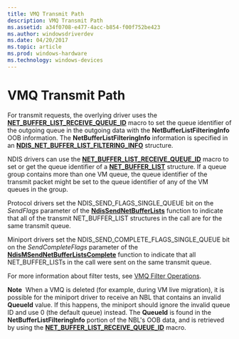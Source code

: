 ```yaml
---
title: VMQ Transmit Path
description: VMQ Transmit Path
ms.assetid: a34f0708-e477-4acc-b854-f00f752be423
ms.author: windowsdriverdev
ms.date: 04/20/2017
ms.topic: article
ms.prod: windows-hardware
ms.technology: windows-devices
---
```


# VMQ Transmit Path





For transmit requests, the overlying driver uses the [**NET\_BUFFER\_LIST\_RECEIVE\_QUEUE\_ID**](https://msdn.microsoft.com/library/windows/hardware/ff568407) macro to set the queue identifier of the outgoing queue in the outgoing data with the **NetBufferListFilteringInfo** OOB information. The **NetBufferListFilteringInfo** information is specified in an [**NDIS\_NET\_BUFFER\_LIST\_FILTERING\_INFO**](https://msdn.microsoft.com/library/windows/hardware/ff566567) structure.

NDIS drivers can use the [**NET\_BUFFER\_LIST\_RECEIVE\_QUEUE\_ID**](https://msdn.microsoft.com/library/windows/hardware/ff568407) macro to set or get the queue identifier of a [**NET\_BUFFER\_LIST**](https://msdn.microsoft.com/library/windows/hardware/ff568388) structure. If a queue group contains more than one VM queue, the queue identifier of the transmit packet might be set to the queue identifier of any of the VM queues in the group.

Protocol drivers set the NDIS\_SEND\_FLAGS\_SINGLE\_QUEUE bit on the *SendFlags* parameter of the [**NdisSendNetBufferLists**](https://msdn.microsoft.com/library/windows/hardware/ff564535) function to indicate that all of the transmit NET\_BUFFER\_LIST structures in the call are for the same transmit queue.

Miniport drivers set the NDIS\_SEND\_COMPLETE\_FLAGS\_SINGLE\_QUEUE bit on the *SendCompleteFlags* parameter of the [**NdisMSendNetBufferListsComplete**](https://msdn.microsoft.com/library/windows/hardware/ff563668) function to indicate that all NET\_BUFFER\_LISTs in the call were sent on the same transmit queue.

For more information about filter tests, see [VMQ Filter Operations](vmq-filter-operations.md).

**Note**  When a VMQ is deleted (for example, during VM live migration), it is possible for the miniport driver to receive an NBL that contains an invalid **QueueId** value. If this happens, the miniport should ignore the invalid queue ID and use 0 (the default queue) instead. The **QueueId** is found in the **NetBufferListFilteringInfo** portion of the NBL's OOB data, and is retrieved by using the [**NET\_BUFFER\_LIST\_RECEIVE\_QUEUE\_ID**](https://msdn.microsoft.com/library/windows/hardware/ff568407) macro.

 

 

 





